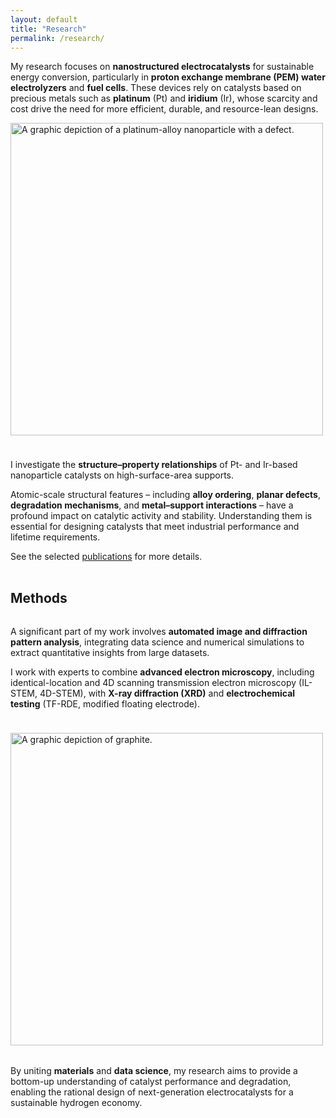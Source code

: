 ```yaml
---
layout: default
title: "Research"
permalink: /research/
---
```


My research focuses on **nanostructured electrocatalysts** for sustainable energy conversion, particularly in **proton exchange membrane (PEM) water electrolyzers** and **fuel cells**. These devices rely on catalysts based on precious metals such as **platinum** (Pt) and **iridium** (Ir), whose scarcity and cost drive the need for more efficient, durable, and resource-lean designs.

<div style="display: flex; flex-wrap: wrap; gap: 1.5rem; align-items: center; margin-bottom: 2rem;">
  <!-- Left column (slightly wider) -->
  <div style="flex: 1; min-width: 280px;">
    <img src="/assets/img/NP-APB-square.png" alt="A graphic depiction of a platinum-alloy nanoparticle with a defect."
         style="width: 100%; max-width: 500px; aspect-ratio: 1 / 1; object-fit: cover;">
  </div>
  
  <!-- Right column -->
  <div style="flex: 1.3; min-width: 280px;">
    <p>I investigate the <b>structure–property relationships</b> of Pt- and Ir-based nanoparticle catalysts on high-surface-area supports.</p>
    <p>Atomic-scale structural features – including <b>alloy ordering</b>, <b>planar defects</b>, <b>degradation mechanisms</b>, and <b>metal–support interactions</b> – have a profound impact on catalytic activity and stability. Understanding them is essential for designing catalysts that meet industrial performance and lifetime requirements.</p>
    <p>See the selected <a href="/publications/">publications</a> for more details.</p>
  </div>
</div>

## Methods

<div style="display: flex; flex-wrap: wrap; gap: 1.5rem; align-items: center; margin-bottom: 2rem;">
  <!-- Left column (slightly wider) -->
  <div style="flex: 1.8; min-width: 280px;">
    <p>A significant part of my work involves <b>automated image and diffraction pattern analysis</b>, integrating data science and numerical simulations to extract quantitative insights from large datasets.</p>
    <p>I work with experts to combine <b>advanced electron microscopy</b>, including identical-location and 4D scanning transmission electron microscopy (IL-STEM, 4D-STEM), with <b>X-ray diffraction (XRD)</b> and <b>electrochemical testing</b> (TF-RDE, modified floating electrode).</p>
  </div>
  
  <!-- Right column -->
  <div style="flex: 1; min-width: 280px;">
    <img src="/assets/img/graphite2.png" alt="A graphic depiction of graphite."
         style="width: 100%; max-width: 500px; aspect-ratio: 1 / 1; object-fit: cover;">
  </div>
</div>

By uniting **materials** and **data science**, my research aims to provide a bottom-up understanding of catalyst performance and degradation, enabling the rational design of next-generation electrocatalysts for a sustainable hydrogen economy.
